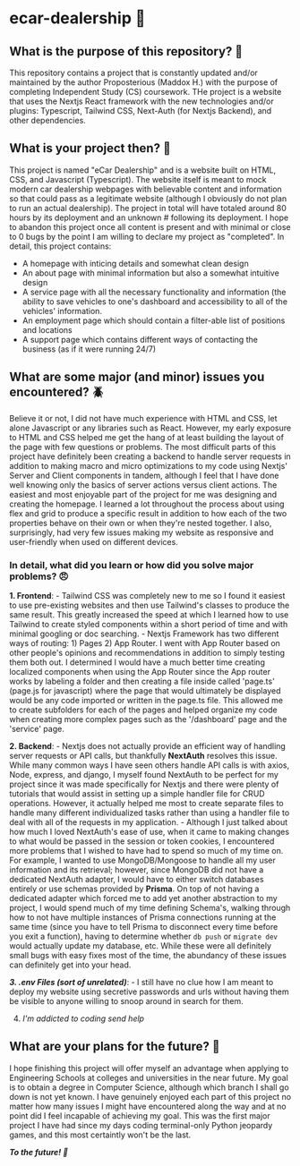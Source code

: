 # ecar-dealership 🚗

## What is the purpose of this repository? 🤔

 This repository contains a project that is constantly updated and/or maintained by the author Proposterious (Maddox H.) with the purpose of completing Independent Study (CS) coursework. THe project is a website that uses the Nextjs React framework with the new technologies and/or plugins: Typescript, Tailwind CSS, Next-Auth (for Nextjs Backend), and other dependencies. 

## What is your project then? 📎

 This project is named "eCar Dealership" and is a website built on HTML, CSS, and Javascript (Typescript). The website itself is meant to mock modern car dealership webpages with believable content and information so that could pass as a legitimate website (although I obviously do not plan to run an actual dealership). The project in total will have totaled around 80 hours by its deployment and an unknown # following its deployment. I hope to abandon this project once all content is present and with minimal or close to 0 bugs by the point I am willing to declare my project as "completed". In detail, this project contains:
 - A homepage with inticing details and somewhat clean design
 - An about page with minimal information but also a somewhat intuitive design
 - A service page with all the necessary functionality and information (the ability to save vehicles to one's dashboard and accessibility to all of the vehicles' information.
 - An employment page which should contain a filter-able list of positions and locations
 - A support page which contains different ways of contacting the business (as if it were running 24/7)

## What are some major (and minor) issues you encountered? 🪲

 Believe it or not, I did not have much experience with HTML and CSS, let alone Javascript or any libraries such as React. However, my early exposure to HTML and CSS helped me get the hang of at least building the layout of the page with few questions or problems. The most difficult parts of this project have definitely been creating a backend to handle server requests in addition to making macro and micro optimizations to my code using Nextjs' Server and Client components in tandem, although I feel that I have done well knowing only the basics of server actions versus client actions. The easiest and most enjoyable part of the project for me was designing and creating the homepage. I learned a lot throughout the process about using flex and grid to produce a specific result in addition to how each of the two properties behave on their own or when they're nested together. I also, surprisingly, had very few issues making my website as responsive and user-friendly when used on different devices.

 ### In detail, what did you learn or how did you solve major problems? 😠

 **1. Frontend**:
    - Tailwind CSS was completely new to me so I found it easiest to use pre-existing websites and then use Tailwind's classes to produce the same result. This greatly increased the speed at which I learned how to use Tailwind to create styled components within a short period of time and with minimal googling or doc searching.
    - Nextjs Framework has two different ways of routing: 1) Pages 2) App Router. I went with App Router based on other people's opinions and recommendations in addition to simply testing them both out. I determined I would have a much better time creating localized components when using the App Router since the App router works by labeling a folder and then creating a file inside called 'page.ts' (page.js for javascript) where the page that would ultimately be displayed would be any code imported or written in the page.ts file. This allowed me to create subfolders for each of the pages and helped organize my code when creating more complex pages such as the '/dashboard' page and the 'service' page.
    
 **2. Backend**:
    - Nextjs does not actually provide an efficient way of handling server requests or API calls, but thankfully **NextAuth** resolves this issue. While many common ways I have seen others handle API calls is with axios, Node, express, and django, I myself found NextAuth to be perfect for my project since it was made specifically for Nextjs and there were plenty of tutorials that would assist in setting up a simple handler file for CRUD operations. However, it actually helped me most to create separate files to handle many different individualized tasks rather than using a handler file to deal with all of the requests in my application.
    - Although I just talked about how much I loved NextAuth's ease of use, when it came to making changes to what would be passed in the session or token cookies, I encountered more problems that I wished to have had to spend so much of my time on. For example, I wanted to use MongoDB/Mongoose to handle all my user information and its retrieval; however, since MongoDB did not have a dedicated NextAuth adapter, I would have to either switch databases entirely or use schemas provided by **Prisma**. On top of not having a dedicated adapter which forced me to add yet another abstraction to my project, I would spend much of my time defining Schema's, walking through how to not have multiple instances of Prisma connections running at the same time (since you have to tell Prisma to disconnect every time before you exit a function), having to determine whether `db push` or `migrate dev` would actually update my database, etc. While these were all definitely small bugs with easy fixes most of the time, the abundancy of these issues can definitely get into your head.
    
 ***3. .env Files (sort of unrelated)***:
    - I still have no clue how I am meant to deploy my website using secretive passwords and urls without having them be visible to anyone willing to snoop around in search for them.
    
 4. *I'm addicted to coding send help*

## What are your plans for the future? 📆

 I hope finishing this project will offer myself an advantage when applying to Engineering Schools at colleges and universities in the near future. My goal is to obtain a degree in Computer Science, although which branch I shall go down is not yet known. I have genuinely enjoyed each part of this project no matter how many issues I might have encountered along the way and at no point did I feel incapable of achieving my goal. This was the first major project I have had since my days coding terminal-only Python jeopardy games, and this most certaintly won't be the last. 
 
 ***To the future! 🥂***
 
